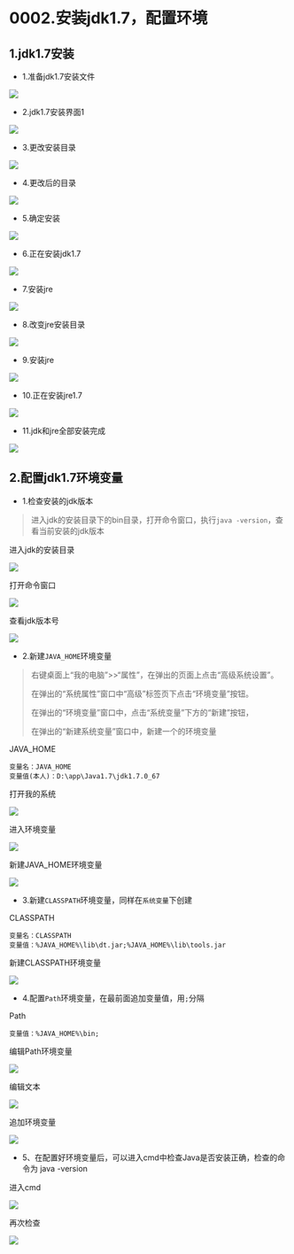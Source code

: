 # 0002.安装jdk1.7，配置环境

## 1.jdk1.7安装

- 1.准备jdk1.7安装文件

![](https://my-markdown-picgo.oss-cn-shenzhen.aliyuncs.com/img/20200413213533.PNG)


- 2.jdk1.7安装界面1

![](https://my-markdown-picgo.oss-cn-shenzhen.aliyuncs.com/img/20200413213610.PNG)


- 3.更改安装目录

![](https://my-markdown-picgo.oss-cn-shenzhen.aliyuncs.com/img/20200413213634.PNG)


- 4.更改后的目录

![](https://my-markdown-picgo.oss-cn-shenzhen.aliyuncs.com/img/20200413213659.PNG)

- 5.确定安装

![](https://my-markdown-picgo.oss-cn-shenzhen.aliyuncs.com/img/20200413213727.PNG)

- 6.正在安装jdk1.7

![](https://my-markdown-picgo.oss-cn-shenzhen.aliyuncs.com/img/20200413213745.PNG)

- 7.安装jre

![](https://my-markdown-picgo.oss-cn-shenzhen.aliyuncs.com/img/20200413214002.PNG)


- 8.改变jre安装目录

![](https://my-markdown-picgo.oss-cn-shenzhen.aliyuncs.com/img/20200413214022.PNG)

- 9.安装jre

![](https://my-markdown-picgo.oss-cn-shenzhen.aliyuncs.com/img/20200413214051.PNG)

- 10.正在安装jre1.7

![](https://my-markdown-picgo.oss-cn-shenzhen.aliyuncs.com/img/20200413214114.PNG)

- 11.jdk和jre全部安装完成

![](https://my-markdown-picgo.oss-cn-shenzhen.aliyuncs.com/img/20200413214131.PNG)

## 2.配置jdk1.7环境变量

- 1.检查安装的jdk版本

> 进入jdk的安装目录下的bin目录，打开命令窗口，执行`java -version`，查看当前安装的jdk版本

进入jdk的安装目录

![](https://my-markdown-picgo.oss-cn-shenzhen.aliyuncs.com/img/20200413214328.PNG)

打开命令窗口

![](https://my-markdown-picgo.oss-cn-shenzhen.aliyuncs.com/img/20200413214354.PNG)

查看jdk版本号

![](https://my-markdown-picgo.oss-cn-shenzhen.aliyuncs.com/img/20200413214431.PNG)


- 2.新建`JAVA_HOME`环境变量

> 右键桌面上“我的电脑”>>“属性”，在弹出的页面上点击“高级系统设置”。
> 
> 在弹出的“系统属性”窗口中“高级”标签页下点击“环境变量”按钮。
> 
> 在弹出的“环境变量”窗口中，点击“系统变量”下方的“新建”按钮，
> 
> 在弹出的“新建系统变量”窗口中，新建一个的环境变量

JAVA_HOME

```
变量名：JAVA_HOME
变量值(本人)：D:\app\Java1.7\jdk1.7.0_67
```

打开我的系统

![](https://my-markdown-picgo.oss-cn-shenzhen.aliyuncs.com/img/20200413214634.PNG)


进入环境变量

![](https://my-markdown-picgo.oss-cn-shenzhen.aliyuncs.com/img/20200413214657.PNG)

新建JAVA_HOME环境变量

![](https://my-markdown-picgo.oss-cn-shenzhen.aliyuncs.com/img/20200413214716.PNG)

- 3.新建`CLASSPATH`环境变量，同样在`系统变量`下创建

CLASSPATH

```
变量名：CLASSPATH
变量值：%JAVA_HOME%\lib\dt.jar;%JAVA_HOME%\lib\tools.jar
```

新建CLASSPATH环境变量

![](https://my-markdown-picgo.oss-cn-shenzhen.aliyuncs.com/img/20200413214802.PNG)

- 4.配置`Path`环境变量，在最前面追加变量值，用`;`分隔

Path

```
变量值：%JAVA_HOME%\bin;
```

编辑Path环境变量

![](https://my-markdown-picgo.oss-cn-shenzhen.aliyuncs.com/img/20200413214905.PNG)

编辑文本

![](https://my-markdown-picgo.oss-cn-shenzhen.aliyuncs.com/img/20200413214922.PNG)

追加环境变量

![](https://my-markdown-picgo.oss-cn-shenzhen.aliyuncs.com/img/20200413214947.PNG)

- 5、在配置好环境变量后，可以进入cmd中检查Java是否安装正确，检查的命令为 java -version

进入cmd

![](https://my-markdown-picgo.oss-cn-shenzhen.aliyuncs.com/img/20200413215043.PNG)


再次检查

![](https://my-markdown-picgo.oss-cn-shenzhen.aliyuncs.com/img/20200413215108.PNG)
